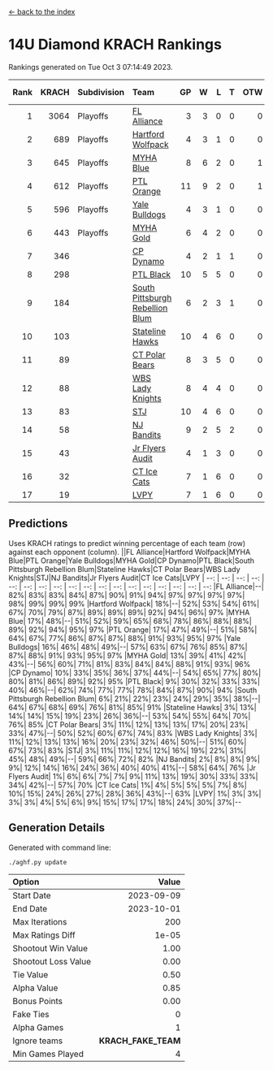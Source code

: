 [<- back to the index](readme.md)
# 14U Diamond KRACH Rankings
Rankings generated on Tue Oct  3 07:14:49 2023.

Rank|KRACH|Subdivision|Team|GP|W|L|T|OTW|OTL|SoS|Exp Wins|Win Diff
---:|---:|:---|:---|---:|---:|---:|---:|---:|---:|---:|---:|---:
1|3064|Playoffs|[FL Alliance](https://gamesheetstats.com/seasons/3663/teams/156905/schedule)|3|3|0|0|0|0|123|3.8|-0.0
2|689|Playoffs|[Hartford Wolfpack](https://gamesheetstats.com/seasons/3663/teams/140814/schedule)|4|3|1|0|0|1|249|3.8|-0.0
3|645|Playoffs|[MYHA Blue](https://gamesheetstats.com/seasons/3663/teams/140816/schedule)|8|6|2|0|1|0|239|6.8|-0.0
4|612|Playoffs|[PTL Orange](https://gamesheetstats.com/seasons/3663/teams/140821/schedule)|11|9|2|0|1|0|171|9.9|0.0
5|596|Playoffs|[Yale Bulldogs](https://gamesheetstats.com/seasons/3663/teams/156906/schedule)|4|3|1|0|0|0|240|3.9|0.0
6|443|Playoffs|[MYHA Gold](https://gamesheetstats.com/seasons/3663/teams/140824/schedule)|6|4|2|0|0|0|291|4.9|0.0
7|346||[CP Dynamo](https://gamesheetstats.com/seasons/3663/teams/140823/schedule)|4|2|1|1|0|0|240|3.3|-0.0
8|298||[PTL Black](https://gamesheetstats.com/seasons/3663/teams/140815/schedule)|10|5|5|0|0|0|681|5.8|-0.0
9|184||[South Pittsburgh Rebellion Blum](https://gamesheetstats.com/seasons/3663/teams/140812/schedule)|6|2|3|1|0|0|356|3.3|-0.0
10|103||[Stateline Hawks](https://gamesheetstats.com/seasons/3663/teams/140813/schedule)|10|4|6|0|0|0|301|4.9|0.0
11|89||[CT Polar Bears](https://gamesheetstats.com/seasons/3663/teams/140818/schedule)|8|3|5|0|0|0|462|3.8|-0.0
12|88||[WBS Lady Knights](https://gamesheetstats.com/seasons/3663/teams/140825/schedule)|8|4|4|0|0|0|428|4.9|0.0
13|83||[STJ](https://gamesheetstats.com/seasons/3663/teams/140822/schedule)|10|4|6|0|0|0|259|4.9|0.0
14|58||[NJ Bandits](https://gamesheetstats.com/seasons/3663/teams/140811/schedule)|9|2|5|2|0|0|134|3.9|0.0
15|43||[Jr Flyers Audit](https://gamesheetstats.com/seasons/3663/teams/140819/schedule)|4|1|3|0|0|0|263|1.9|0.0
16|32||[CT Ice Cats](https://gamesheetstats.com/seasons/3663/teams/140826/schedule)|7|1|6|0|0|1|265|1.9|0.0
17|19||[LVPY](https://gamesheetstats.com/seasons/3663/teams/140820/schedule)|7|1|6|0|0|0|166|1.9|0.0

## Predictions
Uses KRACH ratings to predict winning percentage of each team (row) against each opponent (column).
||FL Alliance|Hartford Wolfpack|MYHA Blue|PTL Orange|Yale Bulldogs|MYHA Gold|CP Dynamo|PTL Black|South Pittsburgh Rebellion Blum|Stateline Hawks|CT Polar Bears|WBS Lady Knights|STJ|NJ Bandits|Jr Flyers Audit|CT Ice Cats|LVPY
| --: | --: | --: | --: | --: | --: | --: | --: | --: | --: | --: | --: | --: | --: | --: | --: | --: | --: 
|FL Alliance|--| 82%| 83%| 83%| 84%| 87%| 90%| 91%| 94%| 97%| 97%| 97%| 97%| 98%| 99%| 99%| 99%
|Hartford Wolfpack| 18%|--| 52%| 53%| 54%| 61%| 67%| 70%| 79%| 87%| 89%| 89%| 89%| 92%| 94%| 96%| 97%
|MYHA Blue| 17%| 48%|--| 51%| 52%| 59%| 65%| 68%| 78%| 86%| 88%| 88%| 89%| 92%| 94%| 95%| 97%
|PTL Orange| 17%| 47%| 49%|--| 51%| 58%| 64%| 67%| 77%| 86%| 87%| 87%| 88%| 91%| 93%| 95%| 97%
|Yale Bulldogs| 16%| 46%| 48%| 49%|--| 57%| 63%| 67%| 76%| 85%| 87%| 87%| 88%| 91%| 93%| 95%| 97%
|MYHA Gold| 13%| 39%| 41%| 42%| 43%|--| 56%| 60%| 71%| 81%| 83%| 84%| 84%| 88%| 91%| 93%| 96%
|CP Dynamo| 10%| 33%| 35%| 36%| 37%| 44%|--| 54%| 65%| 77%| 80%| 80%| 81%| 86%| 89%| 92%| 95%
|PTL Black|  9%| 30%| 32%| 33%| 33%| 40%| 46%|--| 62%| 74%| 77%| 77%| 78%| 84%| 87%| 90%| 94%
|South Pittsburgh Rebellion Blum|  6%| 21%| 22%| 23%| 24%| 29%| 35%| 38%|--| 64%| 67%| 68%| 69%| 76%| 81%| 85%| 91%
|Stateline Hawks|  3%| 13%| 14%| 14%| 15%| 19%| 23%| 26%| 36%|--| 53%| 54%| 55%| 64%| 70%| 76%| 85%
|CT Polar Bears|  3%| 11%| 12%| 13%| 13%| 17%| 20%| 23%| 33%| 47%|--| 50%| 52%| 60%| 67%| 74%| 83%
|WBS Lady Knights|  3%| 11%| 12%| 13%| 13%| 16%| 20%| 23%| 32%| 46%| 50%|--| 51%| 60%| 67%| 73%| 83%
|STJ|  3%| 11%| 11%| 12%| 12%| 16%| 19%| 22%| 31%| 45%| 48%| 49%|--| 59%| 66%| 72%| 82%
|NJ Bandits|  2%|  8%|  8%|  9%|  9%| 12%| 14%| 16%| 24%| 36%| 40%| 40%| 41%|--| 58%| 64%| 76%
|Jr Flyers Audit|  1%|  6%|  6%|  7%|  7%|  9%| 11%| 13%| 19%| 30%| 33%| 33%| 34%| 42%|--| 57%| 70%
|CT Ice Cats|  1%|  4%|  5%|  5%|  5%|  7%|  8%| 10%| 15%| 24%| 26%| 27%| 28%| 36%| 43%|--| 63%
|LVPY|  1%|  3%|  3%|  3%|  3%|  4%|  5%|  6%|  9%| 15%| 17%| 17%| 18%| 24%| 30%| 37%|--

## Generation Details

Generated with command line:
```
./aghf.py update
```

| Option | Value |
| :----- | ----: |
| Start Date | 2023-09-09 |
| End Date | 2023-10-01 |
| Max Iterations | 200 |
| Max Ratings Diff | 1e-05 |
| Shootout Win Value | 1.00 |
| Shootout Loss Value | 0.00 |
| Tie Value | 0.50 |
| Alpha Value | 0.85 |
| Bonus Points | 0.00 |
| Fake Ties | 0 |
| Alpha Games | 1 |
| Ignore teams | __KRACH_FAKE_TEAM__ |
| Min Games Played | 4 |

